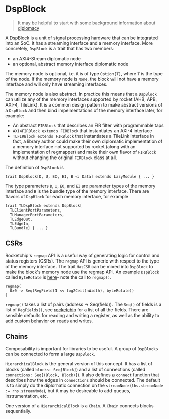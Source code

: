 # DspBlock

> It may be helpful to start with some background information about [diplomacy](Diplomacy.md)

A DspBlock is a unit of signal processing hardware that can be integrated into an SoC.
It has a streaming interface and a memory interface.
More concretely, `DspBlock` is a trait that has two members:
* an AXI4-Stream diplomatic node
* an optional, abstract memory interface diplomatic node

The memory node is optional, i.e. it is of type `Option[T]`, where `T` is the type of the node.
If the memory node is `None`, the block will not have a memory interface and will only have streaming interfaces.

The memory node is also abstract.
In practice this means that a `DspBlock` can utilize any of the memory interfaces supported by rocket (AHB, APB, AXI-4, TileLink).
It is a common design pattern to make abstract versions of a `DspBlock` and then bind impelmentations of the memory interface later, for example:
* An abstract `FIRBlock` that describes an FIR filter with programmable taps
* `AXI4FIRBlock extends FIRBlock` that instantiates an AXI-4 interface
* `TLFIRBlock extends FIRBlock` that instantiates a TileLink interface
In fact, a library author could make their own diplomatic implementation of a memory interface not supported by rocket (along with an implementation of regmapper) and make their own flavor of `FIRBlock` without changing the original `FIRBlock` class at all.

The definition of `DspBlock` is
```
trait DspBlock[D, U, EO, EI, B <: Data] extends LazyModule { ... }
```

The type parameters `D`, `U`, `EO`, and `EI` are parameter types of the memory interface and `B` is the bundle type of the memory interface.
There are flavors of `DspBlock` for each memory interface, for example
```
trait TLDspBlock extends DspBlock[
  TLClientPortParameters,
  TLManagerPortParameters,
  TLEdgeOut,
  TLEdgeIn,
  TLBundle] { ... }
```

## CSRs
Rocketchip's `regmap` API is a useful way of generating logic for control and status registers (CSRs).
The `regmap` API is generic with respect to the type of the memory interface.
The trait `HasCSR` can be mixed into `DspBlock` to make the block's memory node use the regmap API.
An example `DspBlock` called `ByteRotate` is [here](https://github.com/ucb-bar/dsptools/blob/bd5b0912ef0c85226d6d53cf6a07ce43e2a0d959/rocket/src/main/scala/dspblocks/BasicBlocks.scala#L95)- note the call to `regmap()`.

```
regmap(
  0x0 -> Seq(RegField(1 << log2Ceil(nWidth), byteRotate))
) 
```

`regmap()` takes a list of pairs (address -> Seq(field)).
The `Seq()` of fields is a list of `RegFields()`, see [rocketchip](https://github.com/chipsalliance/rocket-chip/blob/master/src/main/scala/regmapper/RegField.scala) for a list of all the fields.
There are sensible defaults for reading and writing a register, as well as the ability to add custom behavior on reads and writes.

## Chains
Composability is important for libraries to be useful.
A group of `DspBlock`s can be connected to form a large `DspBlock`.

`HierarchicalBlock` is the general version of this concept.
It has a list of blocks (called `blocks: Seq[Block]`) and a list of connections (called `connections: Seq[(Block, Block)]`).
It also defines a `connect` function that describes how the edges in `connections` should be connected.
The default is to simply do the diplomatic connection on the `streamNode` (`lhs.streamNode := rhs.streamNode`), but it may be desireable to add queues, instrumentation, etc.

One version of a `HierarchicalBlock` is a `Chain`.
A `Chain` connects blocks sequentially.

